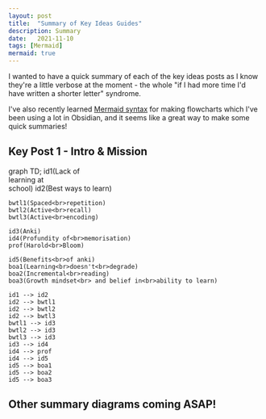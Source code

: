 ```yaml
---
layout: post
title:  "Summary of Key Ideas Guides"
description: Summary
date:   2021-11-10
tags: [Mermaid]
mermaid: true
---
```


I wanted to have a quick summary of each of the key ideas posts as I know they're a little verbose at the moment - the whole "if I had more time I'd have written a shorter letter" syndrome. 

I've also recently learned [Mermaid syntax](https://mermaid-js.github.io/mermaid/#/) for making flowcharts which I've been using a lot in Obsidian, and it seems like a great way to make some quick summaries!

## Key Post 1 - Intro & Mission

<div class="mermaid">
graph TD;
	id1(Lack of<br>learning at<br>school)
	id2(Best ways to learn)
	
	bwtl1(Spaced<br>repetition)
	bwtl2(Active<br>recall)
	bwtl3(Active<br>encoding)

	id3(Anki)
	id4(Profundity of<br>memorisation)
	prof(Harold<br>Bloom)

	id5(Benefits<br>of anki)
	boa1(Learning<br>doesn't<br>degrade)
	boa2(Incremental<br>reading)
	boa3(Growth mindset<br> and belief in<br>ability to learn)

	id1 --> id2
	id2 --> bwtl1
	id2 --> bwtl2
	id2 --> bwtl3
	bwtl1 --> id3
	bwtl2 --> id3
	bwtl3 --> id3
	id3 --> id4
	id4 --> prof
	id4 --> id5
	id5 --> boa1
	id5 --> boa2
	id5 --> boa3

</div>

## Other summary diagrams coming ASAP!

